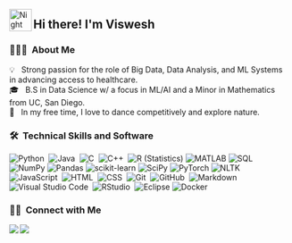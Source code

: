 <img alt="Night Coding" src="./assets/Hand%20Wave.gif" width='40' align="left"/><h2>Hi there! I'm Viswesh</h2>

<!-- ## 👋 &nbsp;Hi there! I'm Viswesh -->

### 👨🏻‍💻 &nbsp;About Me

💡 &nbsp; Strong passion for the role of Big Data, Data Analysis, and ML Systems in advancing access to healthcare. \
🎓 &nbsp; B.S in Data Science w/ a focus in ML/AI and a Minor in Mathematics from UC, San Diego.\
🌱 &nbsp; In my free time, I love to dance competitively and explore nature.

### 🛠 &nbsp;Technical Skills and Software

![Python](https://img.shields.io/badge/-Python-05122A?style=flat&logo=python)&nbsp;
![Java](https://img.shields.io/badge/-Java-05122A?style=flat&logo=Java&logoColor=FFA518)&nbsp;
![C](https://img.shields.io/badge/-C-05122A?style=flat&logo=C&logoColor=A8B9CC)&nbsp;
![C++](https://img.shields.io/badge/-C++-05122A?style=flat&logo=C%2B%2B&logoColor=00599C)&nbsp;
![R (Statistics)](https://img.shields.io/badge/-R-05122A?style=flat&logo=R&logoColor=276DC3)
![MATLAB](https://img.shields.io/badge/-MATLAB-05122A?style=flat&logo=MATLAB&logoColor=276DC3)
![SQL](https://img.shields.io/badge/-SQL-05122A?style=flat&logo=SQL&logoColor=276DC3)\
![NumPy](https://img.shields.io/badge/-NumPy-05122A?style=flat&logo=NumPy&logoColor=276DC3)
![Pandas](https://img.shields.io/badge/-Pandas-05122A?style=flat&logo=Pandas&logoColor=276DC3)
![scikit-learn](https://img.shields.io/badge/-scikit--learn-05122A?style=flat&logo=scikit-learn&logoColor=276DC3)
![SciPy](https://img.shields.io/badge/-SciPy-05122A?style=flat&logo=SciPy&logoColor=276DC3)
![PyTorch](https://img.shields.io/badge/-PyTorch-05122A?style=flat&logo=PyTorch&logoColor=276DC3)
![NLTK](https://img.shields.io/badge/-NLTK-05122A?style=flat&logo=NLTK&logoColor=276DC3)\
![JavaScript](https://img.shields.io/badge/-JavaScript-05122A?style=flat&logo=javascript)&nbsp;
![HTML](https://img.shields.io/badge/-HTML-05122A?style=flat&logo=HTML5)&nbsp;
![CSS](https://img.shields.io/badge/-CSS-05122A?style=flat&logo=CSS3&logoColor=1572B6)&nbsp;
![Git](https://img.shields.io/badge/-Git-05122A?style=flat&logo=git)&nbsp;
![GitHub](https://img.shields.io/badge/-GitHub-05122A?style=flat&logo=github)&nbsp;
![Markdown](https://img.shields.io/badge/-Markdown-05122A?style=flat&logo=markdown)\
![Visual Studio Code](https://img.shields.io/badge/-Visual%20Studio%20Code-05122A?style=flat&logo=visual-studio-code&logoColor=007ACC)&nbsp;
![RStudio](https://img.shields.io/badge/-RStudio-05122A?style=flat&logo=rstudio)&nbsp;
![Eclipse](https://img.shields.io/badge/-Eclipse-05122A?style=flat&logo=eclipse-ide&logoColor=2C2255)
![Docker](https://img.shields.io/badge/-Docker-05122A?style=flat&logo=Docker-ide&logoColor=2C2255)


### 🤝🏻 &nbsp;Connect with Me

<p align="center">
<a href="https://linkedin.com/in/viswesh-uppalapati/"><img src="https://img.shields.io/badge/-Viswesh%20Uppalapati-0077B5?style=flat&logo=Linkedin&logoColor=white" align = "left"/></a>
<a href="mailto:uppalapati.viswesh368@gmail.com"><img src="https://img.shields.io/badge/-uppalapati.viswesh368@gmail.com-D14836?style=flat&logo=Gmail&logoColor=white" align="left"/></a>
